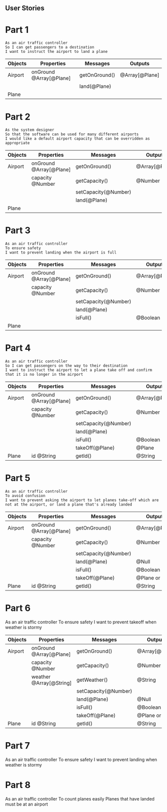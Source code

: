 ## User Stories

# Part 1

```
As an air traffic controller
So I can get passengers to a destination
I want to instruct the airport to land a plane
```

| Objects | Properties              | Messages      | Outputs        |
| ------- | ----------------------- | ------------- | -------------- |
| Airport | onGround @Array[@Plane] | getOnGround() | @Array[@Plane] |
|         |                         | land(@Plane)  |                |
| Plane   |                         |               |                |

# Part 2

```
As the system designer
So that the software can be used for many different airports
I would like a default airport capacity that can be overridden as appropriate
```

| Objects | Properties              | Messages             | Outputs        |
| ------- | ----------------------- | -------------------- | -------------- |
| Airport | onGround @Array[@Plane] | getOnGround()        | @Array[@Plane] |
|         | capacity @Number        | getCapacity()        | @Number        |
|         |                         | setCapacity(@Number) |                |
|         |                         | land(@Plane)         |                |
| Plane   |                         |                      |                |

# Part 3

```
As an air traffic controller
To ensure safety
I want to prevent landing when the airport is full
```

| Objects | Properties              | Messages             | Outputs        |
| ------- | ----------------------- | -------------------- | -------------- |
| Airport | onGround @Array[@Plane] | getOnGround()        | @Array[@Plane] |
|         | capacity @Number        | getCapacity()        | @Number        |
|         |                         | setCapacity(@Number) |                |
|         |                         | land(@Plane)         |                |
|         |                         | isFull()             | @Boolean       |
| Plane   |                         |                      |                |

# Part 4

```
As an air traffic controller
So I can get passengers on the way to their destination
I want to instruct the airport to let a plane take off and confirm that it is no longer in the airport
```

| Objects | Properties              | Messages             | Outputs        |
| ------- | ----------------------- | -------------------- | -------------- |
| Airport | onGround @Array[@Plane] | getOnGround()        | @Array[@Plane] |
|         | capacity @Number        | getCapacity()        | @Number        |
|         |                         | setCapacity(@Number) |                |
|         |                         | land(@Plane)         |                |
|         |                         | isFull()             | @Boolean       |
|         |                         | takeOff(@Plane)      | @Plane         |
| Plane   | id @String              | getId()              | @String        |

# Part 5

```
As an air traffic controller
To avoid confusion
I want to prevent asking the airport to let planes take-off which are not at the airport, or land a plane that's already landed
```

| Objects | Properties              | Messages             | Outputs         |
| ------- | ----------------------- | -------------------- | --------------- |
| Airport | onGround @Array[@Plane] | getOnGround()        | @Array[@Plane]  |
|         | capacity @Number        | getCapacity()        | @Number         |
|         |                         | setCapacity(@Number) |                 |
|         |                         | land(@Plane)         | @Null           |
|         |                         | isFull()             | @Boolean        |
|         |                         | takeOff(@Plane)      | @Plane or @Null |
| Plane   | id @String              | getId()              | @String         |

# Part 6

As an air traffic controller
To ensure safety
I want to prevent takeoff when weather is stormy

| Objects | Properties              | Messages             | Outputs         |
| ------- | ----------------------- | -------------------- | --------------- |
| Airport | onGround @Array[@Plane] | getOnGround()        | @Array[@Plane]  |
|         | capacity @Number        | getCapacity()        | @Number         |
|         | weather @Array[@String] | getWeather()         | @String         |
|         |                         | setCapacity(@Number) |                 |
|         |                         | land(@Plane)         | @Null           |
|         |                         | isFull()             | @Boolean        |
|         |                         | takeOff(@Plane)      | @Plane or @Null |
| Plane   | id @String              | getId()              | @String         |

# Part 7

As an air traffic controller
To ensure safety
I want to prevent landing when weather is stormy

# Part 8

As an air traffic controller
To count planes easily
Planes that have landed must be at an airport